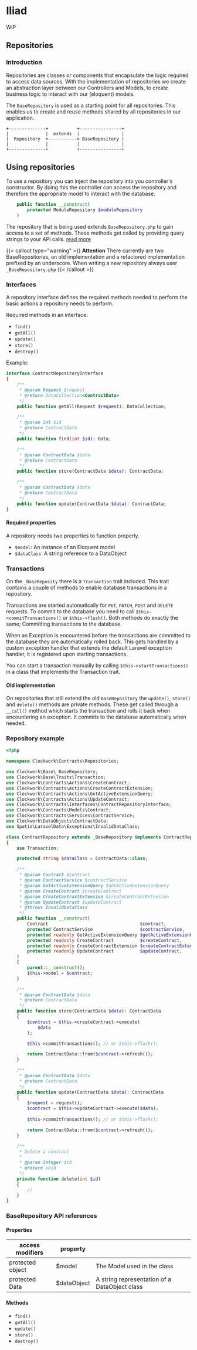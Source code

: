 # Iliad
WIP

## Repositories

### Introduction
Repositories are classes or components that encapsulate the logic required to access data sources. With the implementation of repositories we create an abstraction layer between our Controllers and Models, to create business logic to interact with our (eloquent) models.

The `BaseRepository` is used as a starting point for all repositories. This enables us to create and reuse methods shared by all repositories in our application.
```
+--------------+           +----------------+
|              |  extends  |                |
|  Repository  +-----------> BaseRepository |
|              |           |                |
+--------------+           +----------------+
```

## Using repositories
To use a repository you can inject the repository into you controller's constructor. By doing this the 
controller can access the repository and therefore the appropriate model to interact with the database.

```php
    public function __construct(
        protected ModuleRepository $moduleRepository
    )
```
The repository that is being used extends `BaseRepository.php` to gain access to a set of methods. These methods get 
called by providing query strings to your API calls. [read more](/docs/clockwork/backend/requests/)

{{< callout type="warning" >}}
**Attention** There currently are two BaseRepositories, an old implementation and a refactored implementation prefixed by an
underscore. When writing a new repository always user `_BaseRepository.php`
{{< /callout >}}

### Interfaces
A repository interface defines the required methods needed to perform the basic actions a repository needs to perform.

Required methods in an interface:

* `find()`
* `getAll()`
* `update()`
* `store()`
* `destroy()`

Example:
```php
interface ContractRepositoryInterface
{
    /**
     * @param Request $request
     * @return DataCollection<ContractData>
     */
    public function getAll(Request $request): DataCollection;

    /**
     * @param int $id
     * @return ContractData
     */
    public function find(int $id): Data;

    /**
     * @param ContractData $data
     * @return ContractData
     */
    public function store(ContractData $data): ContractData;

    /**
     * @param ContractData $data
     * @return ContractData
     */
    public function update(ContractData $data): ContractData;
}
```

#### Required properties

A repository needs two properties to function properly.

* `$model`: An instance of an Eloquent model
* `$dataClass`: A string reference to a DataObject

### Transactions
On the `_BaseReposity` there is a `Transaction` trait included. This trait contains a couple of methods to enable 
database transactions in a repository.

Transactions are started automatically for `PUT`, `PATCH`, `POST` and `DELETE` requests. To commit to the database you
need to call `$this->commitTransactions()` or `$this->flush()`. Both methods do exactly the same; Committing transactions 
to the database.

When an Exception is encountered before the transactions are committed to the database they are automatically rolled back.
This gets handled by a custom exception handler that extends the default Laravel exception handler, it is registered upon
starting transactions. 

You can start a transaction manually by calling `$this->startTransactions()` in a class that implements the Transaction 
trait.

#### Old implementation
On repositories that still extend the old `BaseRepository` the `update()`, `store()` and `delete()` methods are private 
methods. These get called through a `__call()` method which starts the transaction and rolls it back when encountering 
an exception. It commits to the database automatically when needed.

### Repository example
```php
<?php

namespace Clockwork\Contracts\Repositories;

use Clockwork\Base\_BaseRepository;
use Clockwork\Base\Traits\Transaction;
use Clockwork\Contracts\Actions\CreateContract;
use Clockwork\Contracts\Actions\CreateContractExtension;
use Clockwork\Contracts\Actions\GetActiveExtensionQuery;
use Clockwork\Contracts\Actions\UpdateContract;
use Clockwork\Contracts\Interfaces\ContractRepositoryInterface;
use Clockwork\Contracts\Models\Contract;
use Clockwork\Contracts\Services\ContractService;
use Clockwork\DataObjects\ContractData;
use Spatie\LaravelData\Exceptions\InvalidDataClass;

class ContractRepository extends _BaseRepository implements ContractRepositoryInterface
{
    use Transaction;

    protected string $dataClass = ContractData::class;

    /**
     * @param Contract $contract
     * @param ContractService $contractService
     * @param GetActiveExtensionQuery $getActiveExtensionQuery
     * @param CreateContract $createContract
     * @param CreateContractExtension $createContractExtension
     * @param UpdateContract $updateContract
     * @throws InvalidDataClass
     */
    public function __construct(
        Contract                                   $contract,
        protected ContractService                  $contractService,
        protected readonly GetActiveExtensionQuery $getActiveExtensionQuery,
        protected readonly CreateContract          $createContract,
        protected readonly CreateContractExtension $createContractExtension,
        protected readonly UpdateContract          $updateContract,
    )
    {
        parent::__construct();
        $this->model = $contract;
    }

    /**
     * @param ContractData $data
     * @return ContractData
     */
    public function store(ContractData $data): ContractData
    {
        $contract = $this->createContract->execute(
            $data
        );

        $this->commitTransactions(); // or $this->flush();

        return ContractData::from($contract->refresh());
    }

    /**
     * @param ContractData $data
     * @return ContractData
     */
    public function update(ContractData $data): ContractData
    {
        $request = request();
        $contract = $this->updateContract->execute($data);
        
        $this->commitTransactions(); // or $this->flush();

        return ContractData::from($contract->refresh());
    }

    /**
     * Delete a contract
     *
     * @param integer $id
     * @return void
     */
    private function delete(int $id)
    {
        //
    }
}

```
### BaseRepository API references
#### Properties

| access modifiers | property    |                                               | 
|------------------|-------------|-----------------------------------------------|
| protected object | $model      | The Model used in the class                   |
| protected Data   | $dataObject | A string representation of a DataObject class |

#### Methods
* `find()`
* `getAll()`
* `update()`
* `store()`
* `destroy()`
